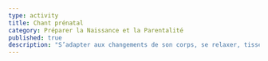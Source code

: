 ```yaml
---
type: activity
title: Chant prénatal
category: Préparer la Naissance et la Parentalité
published: true
description: "S’adapter aux changements de son corps, se relaxer, tisser des liens avec son enfant et se préparer à l'accouchement : les objectifs du chant prénatal sont multiples. Bien davantage qu’une simple préparation à la naissance, cette pratique s'inscrit dans une vision plus humaine de la grossesse et une approche globale du corps."
---
```


